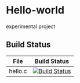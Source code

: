 # Hello-world
experimental project

## Build Status
File|Build Status
---|---
hello.c|[![Build Status](https://travis-ci.com/Hyjfxl/Hello-world.svg?branch=master)](https://travis-ci.com/Hyjfxl/Hello-world)
